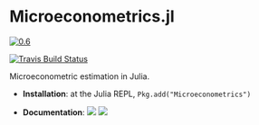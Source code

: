# Microeconometrics.jl

[![0.6](https://pkg.julialang.org/badges/Microeconometrics_0.6.svg)](http://pkg.julialang.org/?pkg=Microeconometrics)

[![Travis Build Status](https://travis-ci.org/lbittarello/Microeconometrics.jl.svg?branch=master)](https://travis-ci.org/lbittarello/Microeconometrics.jl/)

Microeconometric estimation in Julia.

- **Installation**: at the Julia REPL, `Pkg.add("Microeconometrics")`

- **Documentation**: [![][docs-stable-img]][docs-stable-url] [![][docs-latest-img]][docs-latest-url]

[docs-latest-img]: https://img.shields.io/badge/docs-latest-blue.svg
[docs-latest-url]: http://lbittarello.github.io/Microeconometrics.jl/latest/

[docs-stable-img]: https://img.shields.io/badge/docs-stable-blue.svg
[docs-stable-url]: http://lbittarello.github.io/Microeconometrics.jl/stable/